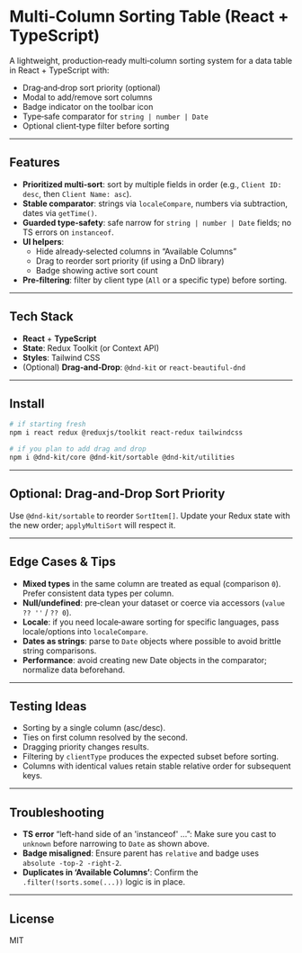 # Multi‑Column Sorting Table (React + TypeScript)

A lightweight, production‑ready multi‑column sorting system for a data table in React + TypeScript with:
- Drag‑and‑drop sort priority (optional)
- Modal to add/remove sort columns
- Badge indicator on the toolbar icon
- Type‑safe comparator for `string | number | Date`
- Optional client‑type filter before sorting

---

##  Features

- **Prioritized multi‑sort**: sort by multiple fields in order (e.g., `Client ID: desc`, then `Client Name: asc`).
- **Stable comparator**: strings via `localeCompare`, numbers via subtraction, dates via `getTime()`.
- **Guarded type‑safety**: safe narrow for `string | number | Date` fields; no TS errors on `instanceof`.
- **UI helpers**:
  - Hide already‑selected columns in “Available Columns”
  - Drag to reorder sort priority (if using a DnD library)
  - Badge showing active sort count
- **Pre‑filtering**: filter by client type (`All` or a specific type) before sorting.

---

##  Tech Stack

- **React** + **TypeScript**
- **State**: Redux Toolkit (or Context API)
- **Styles**: Tailwind CSS
- (Optional) **Drag‑and‑Drop**: `@dnd-kit` or `react-beautiful-dnd`

---

##  Install

```bash
# if starting fresh
npm i react redux @reduxjs/toolkit react-redux tailwindcss

# if you plan to add drag and drop
npm i @dnd-kit/core @dnd-kit/sortable @dnd-kit/utilities
```

---

##  Optional: Drag‑and‑Drop Sort Priority

Use `@dnd-kit/sortable` to reorder `SortItem[]`. Update your Redux state with the new order; `applyMultiSort` will respect it.

---

##  Edge Cases & Tips

- **Mixed types** in the same column are treated as equal (comparison `0`). Prefer consistent data types per column.
- **Null/undefined**: pre‑clean your dataset or coerce via accessors (`value ?? ''` / `?? 0`).
- **Locale**: if you need locale‑aware sorting for specific languages, pass locale/options into `localeCompare`.
- **Dates as strings**: parse to `Date` objects where possible to avoid brittle string comparisons.
- **Performance**: avoid creating new Date objects in the comparator; normalize data beforehand.

---

##  Testing Ideas

- Sorting by a single column (asc/desc).
- Ties on first column resolved by the second.
- Dragging priority changes results.
- Filtering by `clientType` produces the expected subset before sorting.
- Columns with identical values retain stable relative order for subsequent keys.

---

##  Troubleshooting

- **TS error** “left-hand side of an 'instanceof' …”: Make sure you cast to `unknown` before narrowing to `Date` as shown above.
- **Badge misaligned**: Ensure parent has `relative` and badge uses `absolute -top-2 -right-2`.
- **Duplicates in ‘Available Columns’**: Confirm the `.filter(!sorts.some(...))` logic is in place.

---

##  License

MIT
